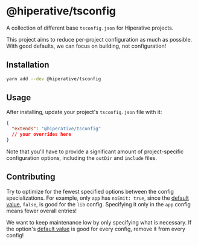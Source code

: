 # @hiperative/tsconfig

A collection of different base `tsconfig.json` for Hiperative projects.

This project aims to reduce per-project configuration as much as possible. With
good defaults, we can focus on building, not configuration!

## Installation

```sh
yarn add --dev @hiperative/tsconfig
```

## Usage

After installing, update your project's `tsconfig.json` file with it:

```json
{
  "extends": "@hiperative/tsconfig"
  // your overrides here
}
```

Note that you'll have to provide a significant amount of project-specific
configuration options, including the `outDir` and `include` files.

## Contributing

Try to optimize for the fewest specified options between the config
specializations. For example, only `app` has `noEmit: true`, since the [default
value][compiler options], `false`, is good for the `lib` config. Specifying it
only in the `app` config means fewer overall entries!

We want to keep maintenance low by only specifying what is necessary. If the
option's [default value][compiler options] is good for every config, remove it
from every config!

[compiler options]:
  https://www.typescriptlang.org/docs/handbook/compiler-options.html
